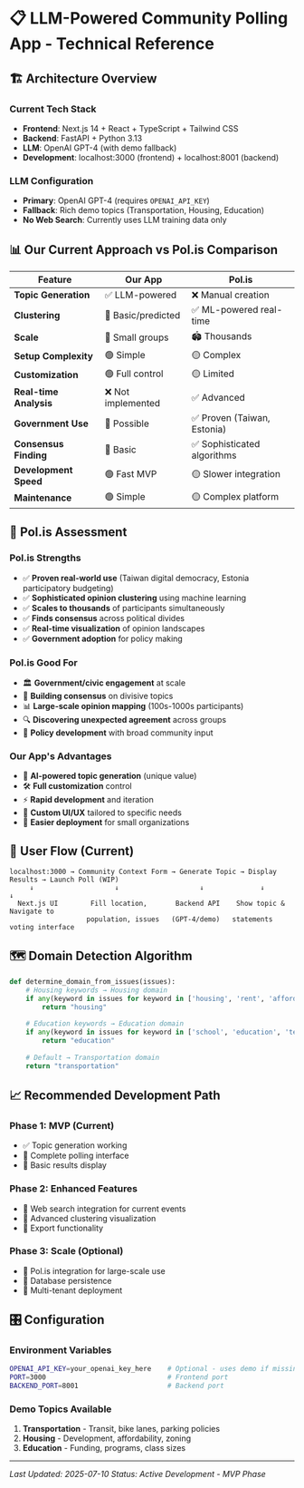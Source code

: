 # 📋 LLM-Powered Community Polling App - Technical Reference

## 🏗️ Architecture Overview

### **Current Tech Stack**
- **Frontend**: Next.js 14 + React + TypeScript + Tailwind CSS
- **Backend**: FastAPI + Python 3.13
- **LLM**: OpenAI GPT-4 (with demo fallback)
- **Development**: localhost:3000 (frontend) + localhost:8001 (backend)

### **LLM Configuration**
- **Primary**: OpenAI GPT-4 (requires `OPENAI_API_KEY`)
- **Fallback**: Rich demo topics (Transportation, Housing, Education)
- **No Web Search**: Currently uses LLM training data only

## 📊 Our Current Approach vs Pol.is Comparison

| Feature | Our App | Pol.is |
|---------|---------|---------|
| **Topic Generation** | ✅ LLM-powered | ❌ Manual creation |
| **Clustering** | 🔄 Basic/predicted | ✅ ML-powered real-time |
| **Scale** | 👥 Small groups | 🏟️ Thousands |
| **Setup Complexity** | 🟢 Simple | 🟡 Complex |
| **Customization** | 🟢 Full control | 🟡 Limited |
| **Real-time Analysis** | ❌ Not implemented | ✅ Advanced |
| **Government Use** | 🔄 Possible | ✅ Proven (Taiwan, Estonia) |
| **Consensus Finding** | 🔄 Basic | ✅ Sophisticated algorithms |
| **Development Speed** | 🟢 Fast MVP | 🟡 Slower integration |
| **Maintenance** | 🟢 Simple | 🟡 Complex platform |

## 🎯 Pol.is Assessment

### **Pol.is Strengths**
- ✅ **Proven real-world use** (Taiwan digital democracy, Estonia participatory budgeting)
- ✅ **Sophisticated opinion clustering** using machine learning
- ✅ **Scales to thousands** of participants simultaneously
- ✅ **Finds consensus** across political divides
- ✅ **Real-time visualization** of opinion landscapes
- ✅ **Government adoption** for policy making

### **Pol.is Good For**
- 🏛️ **Government/civic engagement** at scale
- 🤝 **Building consensus** on divisive topics
- 📊 **Large-scale opinion mapping** (100s-1000s participants)
- 🔍 **Discovering unexpected agreement** across groups
- 🎯 **Policy development** with broad community input

### **Our App's Advantages**
- 🚀 **AI-powered topic generation** (unique value)
- 🛠️ **Full customization** control
- ⚡ **Rapid development** and iteration
- 🎨 **Custom UI/UX** tailored to specific needs
- 🏢 **Easier deployment** for small organizations

## 🔄 User Flow (Current)

```
localhost:3000 → Community Context Form → Generate Topic → Display Results → Launch Poll (WIP)
     ↓                    ↓                    ↓              ↓               ↓
  Next.js UI        Fill location,       Backend API    Show topic &     Navigate to
                   population, issues   (GPT-4/demo)   statements       voting interface
```

## 🗺️ Domain Detection Algorithm

```python
def determine_domain_from_issues(issues):
    # Housing keywords → Housing domain
    if any(keyword in issues for keyword in ['housing', 'rent', 'affordable', 'development']):
        return "housing"
    
    # Education keywords → Education domain  
    if any(keyword in issues for keyword in ['school', 'education', 'teacher', 'student']):
        return "education"
    
    # Default → Transportation domain
    return "transportation"
```

## 📈 Recommended Development Path

### **Phase 1: MVP (Current)**
- ✅ Topic generation working
- 🔄 Complete polling interface
- 🔄 Basic results display

### **Phase 2: Enhanced Features**
- 🔄 Web search integration for current events
- 🔄 Advanced clustering visualization
- 🔄 Export functionality

### **Phase 3: Scale (Optional)**
- 🔄 Pol.is integration for large-scale use
- 🔄 Database persistence
- 🔄 Multi-tenant deployment

## 🎛️ Configuration

### **Environment Variables**
```bash
OPENAI_API_KEY=your_openai_key_here    # Optional - uses demo if missing
PORT=3000                              # Frontend port
BACKEND_PORT=8001                      # Backend port
```

### **Demo Topics Available**
1. **Transportation** - Transit, bike lanes, parking policies
2. **Housing** - Development, affordability, zoning
3. **Education** - Funding, programs, class sizes

---
*Last Updated: 2025-07-10*
*Status: Active Development - MVP Phase* 